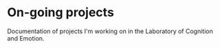 # On-going projects
Documentation of projects I'm working on in the Laboratory of Cognition and Emotion. 

